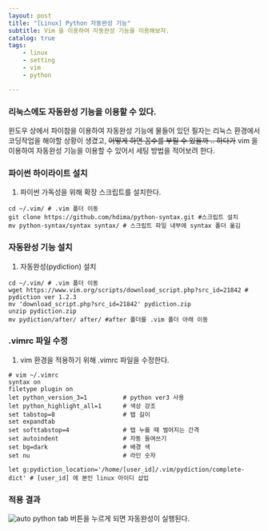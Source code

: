 ```yaml
---
layout: post
title: "[Linux] Python 자동완성 기능"
subtitle: Vim 을 이용하여 자동완성 기능을 이용해보자.
catalog: true
tags: 
    - linux
    - setting
    - vim
    - python

---
```

### 리눅스에도 자동완성 기능을 이용할 수 있다.
윈도우 상에서 파이참을 이용하여 자동완성 기능에 물들어 있던 필자는 리눅스 환경에서 코딩작업을 해야할 상황이 생겼고, ~~어떻게 하면 꼼수를 부릴 수 있을까 .. 하다가~~
vim 을 이용하여 자동완성 기능을 이용할 수 있어서 세팅 방법을 적어보려 한다.

### 파이썬 하이라이트 설치
1. 파이썬 가독성을 위해 확장 스크립트를 설치한다.

```shell script
cd ~/.vim/ # .vim 폴더 이동
git clone https://github.com/hdima/python-syntax.git #스크립트 설치
mv python-syntax/syntax syntax/ # 스크립트 파일 내부에 syntax 폴더 옮김
```

### 자동완성 기능 설치
1. 자동완성(pydiction) 설치

```
cd ~/.vim/ # .vim 폴더 이동
wget https://www.vim.org/scripts/download_script.php?src_id=21842 # pydiction ver 1.2.3
mv 'download_script.php?src_id=21842' pydiction.zip
unzip pydiction.zip
mv pydiction/after/ after/ #after 폴더를 .vim 폴더 아래 이동
```

### .vimrc 파일 수정
1. vim 환경을 적용하기 위해 .vimrc 파일을 수정한다.
```
# vim ~/.vimrc
syntax on
filetype plugin on
let python_version_3=1          # python ver3 사용
let python_highlight_all=1      # 색상 강조
set tabstop=8                   # 탭 길이
set expandtab
set softtabstop=4               # 탭 누를 때 벌어지는 간격
set autoindent                  # 자동 들여쓰기
set bg=dark                     # 배경 색
set nu                          # 라인 숫자 

let g:pydiction_location='/home/[user_id]/.vim/pydiction/complete-dict' # [user_id] 에 본인 linux 아이디 삽입
```

### 적용 결과
<img data-action="zoom" src='{{ "/img/post/auto_python.gif" | relative_url }}' alt='auto python'>
tab 버튼을 누르게 되면 자동완성이 실행된다.
